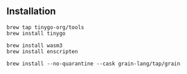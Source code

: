 ## Installation

```
brew tap tinygo-org/tools
brew install tinygo

brew install wasm3
brew install enscripten

brew install --no-quarantine --cask grain-lang/tap/grain
```


